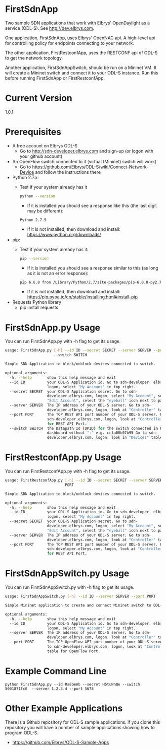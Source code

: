 # FirstSdnApp
Two sample SDN applications that work with Elbrys' OpenDaylight as a service (ODL-S).  See http://dev.elbrys.com.

One application, FirstSdnApp, uses Elbrys' OpenNAC api. A high-level api for controlling policy for endpoints connecting to your network.

The other application, FirstRestconfApp, uses the RESTCONF api of ODL-S to get the network topology.

Another application, FirstSdnAppSwitch, should be run on a Mininet VM.  It will create a Mininet switch and connect it to your ODL-S instance.  Run this before running FirstSdnApp or FirstRestconfApp.


# Current Version
1.0.1

# Prerequisites
   - A free account on Elbrys ODL-S 
       - Go to http://sdn-developer.elbrys.com and sign-up (or logon with your github account)
   - An OpenFlow switch connected to it (virtual (Mininet) switch will work)
       - Go to https://github.com/Elbrys/ODL-S/wiki/Connect-Network-Device and follow the instructions there
   - Python 2.7.x: 
       - Test if your system already has it

         ```bash
         python --version
         ```
          - If it is installed you should see a response like this (the last digit may be different):

          ```
          Python 2.7.5
          ```
          - If it is not installed, then download and install: https://www.python.org/downloads/
   - pip:  
       - Test if your system already has it:

         ```bash
         pip --version
         ```
         - If it is installed you should see a response similar to this (as long as it is not an error response):

         ```bash
         pip 6.0.8 from /Library/Python/2.7/site-packages/pip-6.0.8-py2.7.egg (python 2.7)
         ```
         - If it is not installed, then download and install:  https://pip.pypa.io/en/stable/installing.html#install-pip
   - Requests Python library
      - pip install requests

# FirstSdnApp.py Usage

You can run FirstSdnApp.py with -h flag to get its usage.

```bash
usage: FirstSdnApp.py [-h] --id ID --secret SECRET --server SERVER --port PORT
                      --switch SWITCH

Simple SDN Application to block/unblock devices connected to switch.

optional arguments:
  -h, --help       show this help message and exit
  --id ID          your ODL-S Application id. Go to sdn-developer. elbrys.com,
                   logon, select "My Account" in top right.
  --secret SECRET  your ODL-S Application secret. Go to sdn-
                   developer.elbrys.com, logon, select "My Account", select
                   "Edit Account", select the "eyeball" icon next to password.
  --server SERVER  The IP address of your ODL-S server. Go to sdn-
                   developer.elbrys.com, logon, look at "Controller" table.
  --port PORT      The TCP REST API port number of your ODL-S server. Go to
                   sdn-developer.elbrys.com, logon, look at "Controller" table
                   for REST API Port.
  --switch SWITCH  the Datapath Id (DPID) for the switch connected in ODL-S
                   dashboard without ":" e.g. ccfa00b07b95 Go to sdn-
                   developer.elbrys.com, logon, look in "Devices" table
```

# FirstRestconfApp.py Usage

You can run FirstRestconfApp.py with -h flag to get its usage.

```bash
usage: FirstRestconfApp.py [-h] --id ID --secret SECRET --server SERVER --port
                           PORT

Simple SDN Application to block/unblock devices connected to switch.

optional arguments:
  -h, --help       show this help message and exit
  --id ID          your ODL-S Application id. Go to sdn-developer. elbrys.com,
                   logon, select "My Account" in top right.
  --secret SECRET  your ODL-S Application secret. Go to sdn-
                   developer.elbrys.com, logon, select "My Account", select
                   "Edit Account", select the "eyeball" icon next to password.
  --server SERVER  The IP address of your ODL-S server. Go to sdn-
                   developer.elbrys.com, logon, look at "Controller" table.
  --port PORT      The TCP REST API port number of your ODL-S server. Go to
                   sdn-developer.elbrys.com, logon, look at "Controller" table
                   for REST API Port.
```

# FirstSdnAppSwitch.py Usage

You can run FirstSdnAppSwitch.py with -h flag to get its usage.

```bash
usage: FirstSdnAppSwitch.py [-h] --id ID --server SERVER --port PORT

Simple Mininet application to create and connect Mininet switch to ODL-S.

optional arguments:
  -h, --help       show this help message and exit
  --id ID          your ODL-S Application id. Go to sdn-developer. elbrys.com,
                   logon, select "My Account" in top right.
  --server SERVER  The IP address of your ODL-S server. Go to sdn-
                   developer.elbrys.com, logon, look at "Controller" table.
  --port PORT      The TCP OpenFlow API port number of your ODL-S server. Go
                   to sdn-developer.elbrys.com, logon, look at "Controller"
                   table for OpenFlow Port.
```

# Example Command Line
```
python FirstSdnApp.py --id Ra8beAb --secret H5tuNnQe --switch 5001871fc0  --server 1.2.3.4 --port 5678
```

# Other Example Applications
There is a Github repository for ODL-S sample applications.  If you clone this repository you will 
have a number of sample applications showing how to program ODL-S.
   * https://github.com/Elbrys/ODL-S-Sample-Apps


